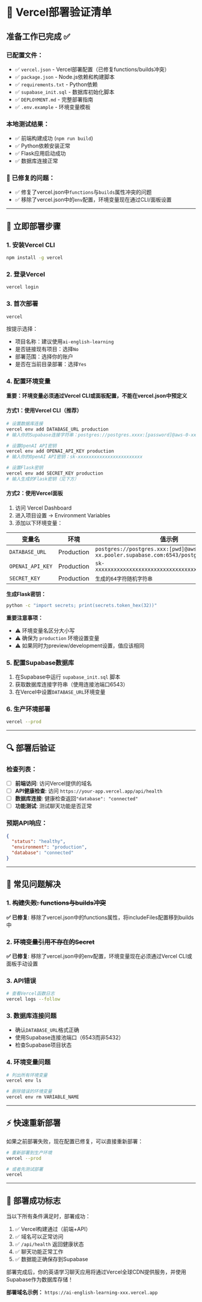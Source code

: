# 🚀 Vercel部署验证清单

## 准备工作已完成 ✅

### 已配置文件：
- ✅ `vercel.json` - Vercel部署配置（已修复functions/builds冲突）
- ✅ `package.json` - Node.js依赖和构建脚本
- ✅ `requirements.txt` - Python依赖
- ✅ `supabase_init.sql` - 数据库初始化脚本
- ✅ `DEPLOYMENT.md` - 完整部署指南
- ✅ `.env.example` - 环境变量模板

### 本地测试结果：
- ✅ 前端构建成功 (`npm run build`)
- ✅ Python依赖安装正常
- ✅ Flask应用启动成功
- ✅ 数据库连接正常

### 🔧 已修复的问题：
- ✅ 修复了vercel.json中`functions`与`builds`属性冲突的问题
- ✅ 移除了vercel.json中的`env`配置，环境变量现在通过CLI/面板设置

---

## 🔄 立即部署步骤

### 1. 安装Vercel CLI
```bash
npm install -g vercel
```

### 2. 登录Vercel
```bash
vercel login
```

### 3. 首次部署
```bash
vercel
```
按提示选择：
- 项目名称：建议使用`ai-english-learning`
- 是否链接现有项目：选择`No`
- 部署范围：选择你的账户
- 是否在当前目录部署：选择`Yes`

### 4. 配置环境变量
**重要：环境变量必须通过Vercel CLI或面板配置，不能在vercel.json中预定义**

#### 方式1：使用Vercel CLI（推荐）
```bash
# 设置数据库连接
vercel env add DATABASE_URL production
# 输入你的Supabase连接字符串：postgres://postgres.xxxx:[password]@aws-0-xx.pooler.supabase.com:6543/postgres

# 设置OpenAI API密钥
vercel env add OPENAI_API_KEY production  
# 输入你的OpenAI API密钥：sk-xxxxxxxxxxxxxxxxxxxxxxxx

# 设置Flask密钥
vercel env add SECRET_KEY production
# 输入生成的Flask密钥（见下方）
```

#### 方式2：使用Vercel面板
1. 访问 Vercel Dashboard
2. 进入项目设置 → Environment Variables
3. 添加以下环境变量：

| 变量名 | 环境 | 值示例 |
|--------|------|--------|
| `DATABASE_URL` | Production | `postgres://postgres.xxx:[pwd]@aws-0-xx.pooler.supabase.com:6543/postgres` |
| `OPENAI_API_KEY` | Production | `sk-xxxxxxxxxxxxxxxxxxxxxxxxxxxxxxxxxxxxxxxxxxxxxxxx` |
| `SECRET_KEY` | Production | `生成的64字符随机字符串` |

**生成Flask密钥：**
```bash
python -c "import secrets; print(secrets.token_hex(32))"
```

**重要注意事项：**
- ⚠️ 环境变量名区分大小写
- ⚠️ 确保为 `production` 环境设置变量
- ⚠️ 如果同时为preview/development设置，值应该相同

### 5. 配置Supabase数据库
1. 在Supabase中运行 `supabase_init.sql` 脚本
2. 获取数据库连接字符串（使用连接池端口6543）
3. 在Vercel中设置`DATABASE_URL`环境变量

### 6. 生产环境部署
```bash
vercel --prod
```

---

## 🔍 部署后验证

### 检查列表：
- [ ] **前端访问**: 访问Vercel提供的域名
- [ ] **API健康检查**: 访问 `https://your-app.vercel.app/api/health`
- [ ] **数据库连接**: 健康检查返回`"database": "connected"`
- [ ] **功能测试**: 测试聊天功能是否正常

### 预期API响应：
```json
{
  "status": "healthy",
  "environment": "production", 
  "database": "connected"
}
```

---

## 🐛 常见问题解决

### 1. ~~构建失败: functions与builds冲突~~
**✅ 已修复**: 移除了vercel.json中的functions属性，将includeFiles配置移到builds中

### 2. ~~环境变量引用不存在的Secret~~
**✅ 已修复**: 移除了vercel.json中的env配置，环境变量现在必须通过Vercel CLI或面板手动设置

### 3. API错误
```bash
# 查看Vercel函数日志
vercel logs --follow
```

### 3. 数据库连接问题
- 确认`DATABASE_URL`格式正确
- 使用Supabase连接池端口（6543而非5432）
- 检查Supabase项目状态

### 4. 环境变量问题
```bash
# 列出所有环境变量
vercel env ls

# 删除错误的环境变量
vercel env rm VARIABLE_NAME
```

---

## ⚡ 快速重新部署

如果之前部署失败，现在配置已修复，可以直接重新部署：

```bash
# 重新部署到生产环境
vercel --prod

# 或者先测试部署
vercel
```

---

## 🎯 部署成功标志

当以下所有条件满足时，部署成功：

1. ✅ Vercel构建通过（前端+API）
2. ✅ 域名可以正常访问
3. ✅ `/api/health` 返回健康状态
4. ✅ 聊天功能正常工作
5. ✅ 数据能正确保存到Supabase

部署完成后，你的英语学习聊天应用将通过Vercel全球CDN提供服务，并使用Supabase作为数据库存储！

**部署域名示例：** `https://ai-english-learning-xxx.vercel.app`